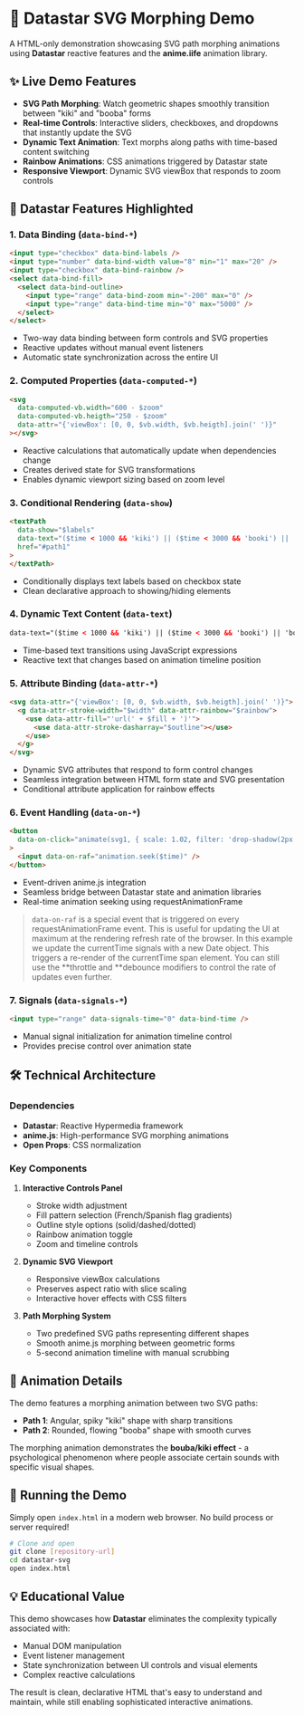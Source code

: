 # 🤯 Datastar SVG Morphing Demo

A HTML-only demonstration showcasing SVG path morphing animations using **Datastar** reactive features and the **anime.iife** animation library.

## ✨ Live Demo Features

- **SVG Path Morphing**: Watch geometric shapes smoothly transition between "kiki" and "booba" forms
- **Real-time Controls**: Interactive sliders, checkboxes, and dropdowns that instantly update the SVG
- **Dynamic Text Animation**: Text morphs along paths with time-based content switching
- **Rainbow Animations**: CSS animations triggered by Datastar state
- **Responsive Viewport**: Dynamic SVG viewBox that responds to zoom controls

## 🎯 Datastar Features Highlighted

### 1. **Data Binding (`data-bind-*`)**

```html
<input type="checkbox" data-bind-labels />
<input type="number" data-bind-width value="8" min="1" max="20" />
<input type="checkbox" data-bind-rainbow />
<select data-bind-fill>
  <select data-bind-outline>
    <input type="range" data-bind-zoom min="-200" max="0" />
    <input type="range" data-bind-time min="0" max="5000" />
  </select>
</select>
```

- Two-way data binding between form controls and SVG properties
- Reactive updates without manual event listeners
- Automatic state synchronization across the entire UI

### 2. **Computed Properties (`data-computed-*`)**

```html
<svg
  data-computed-vb.width="600 - $zoom"
  data-computed-vb.heigth="250 - $zoom"
  data-attr="{'viewBox': [0, 0, $vb.width, $vb.heigth].join(' ')}"
></svg>
```

- Reactive calculations that automatically update when dependencies change
- Creates derived state for SVG transformations
- Enables dynamic viewport sizing based on zoom level

### 3. **Conditional Rendering (`data-show`)**

```html
<textPath
  data-show="$labels"
  data-text="($time < 1000 && 'kiki') || ($time < 3000 && 'booki') || 'booba'"
  href="#path1"
>
</textPath>
```

- Conditionally displays text labels based on checkbox state
- Clean declarative approach to showing/hiding elements

### 4. **Dynamic Text Content (`data-text`)**

```html
data-text="($time < 1000 && 'kiki') || ($time < 3000 && 'booki') || 'booba'"
```

- Time-based text transitions using JavaScript expressions
- Reactive text that changes based on animation timeline position

### 5. **Attribute Binding (`data-attr-*`)**

```html
<svg data-attr="{'viewBox': [0, 0, $vb.width, $vb.heigth].join(' ')}">
  <g data-attr-stroke-width="$width" data-attr-rainbow="$rainbow">
    <use data-attr-fill="'url(' + $fill + ')'">
      <use data-attr-stroke-dasharray="$outline"></use>
    </use>
  </g>
</svg>
```

- Dynamic SVG attributes that respond to form control changes
- Seamless integration between HTML form state and SVG presentation
- Conditional attribute application for rainbow effects

### 6. **Event Handling (`data-on-*`)**

```html
<button
  data-on-click="animate(svg1, { scale: 1.02, filter: 'drop-shadow(2px 0px 2px black)', loop: true, alternate: true });"
>
  <input data-on-raf="animation.seek($time)" />
</button>
```

- Event-driven anime.js integration
- Seamless bridge between Datastar state and animation libraries
- Real-time animation seeking using requestAnimationFrame

> `data-on-raf` is a special event that is triggered on every requestAnimationFrame event. This is useful for updating the UI at maximum at the rendering refresh rate of the browser. In this example we update the currentTime signals with a new Date object. This triggers a re-render of the currentTime span element. You can still use the **throttle and **debounce modifiers to control the rate of updates even further.

### 7. **Signals (`data-signals-*`)**

```html
<input type="range" data-signals-time="0" data-bind-time />
```

- Manual signal initialization for animation timeline control
- Provides precise control over animation state

## 🛠 Technical Architecture

### Dependencies

- **Datastar**: Reactive Hypermedia framework
- **anime.js**: High-performance SVG morphing animations
- **Open Props**: CSS normalization

### Key Components

1. **Interactive Controls Panel**

   - Stroke width adjustment
   - Fill pattern selection (French/Spanish flag gradients)
   - Outline style options (solid/dashed/dotted)
   - Rainbow animation toggle
   - Zoom and timeline controls

2. **Dynamic SVG Viewport**

   - Responsive viewBox calculations
   - Preserves aspect ratio with slice scaling
   - Interactive hover effects with CSS filters

3. **Path Morphing System**
   - Two predefined SVG paths representing different shapes
   - Smooth anime.js morphing between geometric forms
   - 5-second animation timeline with manual scrubbing

## 🎨 Animation Details

The demo features a morphing animation between two SVG paths:

- **Path 1**: Angular, spiky "kiki" shape with sharp transitions
- **Path 2**: Rounded, flowing "booba" shape with smooth curves

The morphing animation demonstrates the **bouba/kiki effect** - a psychological phenomenon where people associate certain sounds with specific visual shapes.

## 🚀 Running the Demo

Simply open `index.html` in a modern web browser. No build process or server required!

```bash
# Clone and open
git clone [repository-url]
cd datastar-svg
open index.html
```

## 💡 Educational Value

This demo showcases how **Datastar** eliminates the complexity typically associated with:

- Manual DOM manipulation
- Event listener management
- State synchronization between UI controls and visual elements
- Complex reactive calculations

The result is clean, declarative HTML that's easy to understand and maintain, while still enabling sophisticated interactive animations.
